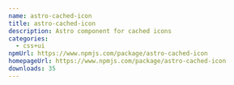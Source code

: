 ```yaml
---
name: astro-cached-icon
title: astro-cached-icon
description: Astro component for cached icons
categories:
  - css+ui
npmUrl: https://www.npmjs.com/package/astro-cached-icon
homepageUrl: https://www.npmjs.com/package/astro-cached-icon
downloads: 35
---
```

